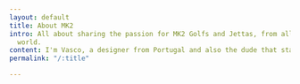 ```yaml
---
layout: default
title: About MK2
intro: All about sharing the passion for MK2 Golfs and Jettas, from all around the
  world.
content: I'm Vasco, a designer from Portugal and also the dude that started Mk2Swag.
permalink: "/:title"

---
```


